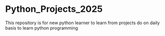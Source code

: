 # Python_Projects_2025
This repository is for new python learner to learn from projects do on daily basis to learn python programming
